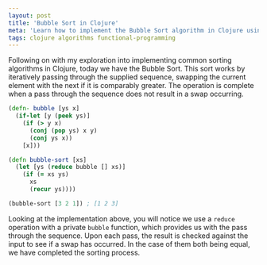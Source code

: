 ```yaml
---
layout: post
title: 'Bubble Sort in Clojure'
meta: 'Learn how to implement the Bubble Sort algorithm in Clojure using a functional approach.'
tags: clojure algorithms functional-programming
---
```


Following on with my exploration into implementing common sorting algorithms in Clojure, today we have the Bubble Sort.
This sort works by iteratively passing through the supplied sequence, swapping the current element with the next if it is comparably greater.
The operation is complete when a pass through the sequence does not result in a swap occurring.

<!--more-->

```clojure
(defn- bubble [ys x]
  (if-let [y (peek ys)]
    (if (> y x)
      (conj (pop ys) x y)
      (conj ys x))
    [x]))

(defn bubble-sort [xs]
  (let [ys (reduce bubble [] xs)]
    (if (= xs ys)
      xs
      (recur ys))))

(bubble-sort [3 2 1]) ; [1 2 3]
```

Looking at the implementation above, you will notice we use a `reduce` operation with a private `bubble` function, which provides us with the pass through the sequence.
Upon each pass, the result is checked against the input to see if a swap has occurred.
In the case of them both being equal, we have completed the sorting process.
